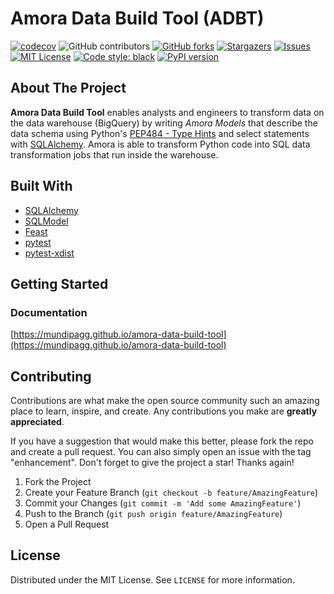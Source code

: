 # Amora Data Build Tool (ADBT)

[![codecov](https://codecov.io/gh/mundipagg/amora-data-build-tool/branch/main/graph/badge.svg?token=NXCHI3026S)](https://codecov.io/gh/mundipagg/amora-data-build-tool)
![GitHub contributors](https://img.shields.io/github/contributors/mundipagg/amora-data-build-tool?style=flat-square)
[![GitHub forks](https://img.shields.io/github/forks/mundipagg/amora-data-build-tool?style=flat-square)](https://github.com/mundipagg/amora-data-build-tool/network)
[![Stargazers](https://img.shields.io/github/stars/mundipagg/amora-data-build-tool?style=flat-square)](https://github.com/mundipagg/amora-data-build-tool/stargazers)
[![Issues](https://img.shields.io/github/issues/mundipagg/amora-data-build-tool?style=flat-square)](https://github.com/mundipagg/amora-data-build-tool/issues)
[![MIT License](https://img.shields.io/github/license/mundipagg/amora-data-build-tool?style=flat-square)](https://github.com/mundipagg/amora-data-build-tool/blob/main/LICENSE)
[![Code style: black](https://img.shields.io/badge/code%20style-black-000000.svg)](https://github.com/ambv/black)
[![PyPI version](https://badge.fury.io/py/amora.svg)](https://badge.fury.io/py/amora)

## About The Project

 **Amora Data Build Tool** enables analysts and engineers to transform data on the data warehouse (BigQuery) 
by writing *Amora Models* that describe the data schema using Python's [PEP484 - Type Hints](https://www.python.org/dev/peps/pep-0484/) 
and select statements with [SQLAlchemy](https://github.com/sqlalchemy/sqlalchemy). Amora is able to transform Python 
code into SQL data transformation jobs that run inside the warehouse.

## Built With

* [SQLAlchemy](https://github.com/sqlalchemy/sqlalchemy)
* [SQLModel](https://github.com/tiangolo/sqlmodel)
* [Feast](https://github.com/feast-dev/feast)
* [pytest](https://github.com/pytest-dev/pytest)
* [pytest-xdist](https://github.com/pytest-dev/pytest-xdist)

## Getting Started
### Documentation

[https://mundipagg.github.io/amora-data-build-tool](https://mundipagg.github.io/amora-data-build-tool)

## Contributing

Contributions are what make the open source community such an amazing place to learn, inspire, and create. Any contributions you make are **greatly appreciated**.

If you have a suggestion that would make this better, please fork the repo and create a pull request. You can also simply open an issue with the tag "enhancement".
Don't forget to give the project a star! Thanks again!

1. Fork the Project
2. Create your Feature Branch (`git checkout -b feature/AmazingFeature`)
3. Commit your Changes (`git commit -m 'Add some AmazingFeature'`)
4. Push to the Branch (`git push origin feature/AmazingFeature`)
5. Open a Pull Request

## License

Distributed under the MIT License. See `LICENSE` for more information.